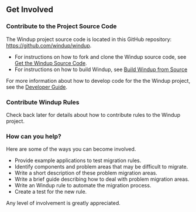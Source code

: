 ## Get Involved

### Contribute to the Project Source Code

The Windup project source code is located in this GitHub repository: https://github.com/windup/windup.

* For instructions on how to fork and clone the Windup source code, see [Get the Windup Source Code](https://github.com/windup/windup/wiki/Dev:-Get-the-Windup-Source-Code). 
* For instructions on how to build Windup, see [Build Windup from Source](https://github.com/windup/windup/wiki/dev:-Build-Windup-from-Source)

For more information about how to develop code for the the Windup project, see the [Developer Guide](https://github.com/windup/windup/wiki/Dev:-Developer-Guide).

### Contribute Windup Rules

Check back later for details about how to contribute rules to the Windup project.

### How can you help?

Here are some of the ways you can become involved.

* Provide example applications to test migration rules.
* Identify components and problem areas that may be difficult to migrate.
* Write a short description of these problem migration areas.
* Write a brief guide describing how to deal with problem migration areas.
* Write an Windup rule to automate the migration process.
* Create a test for the new rule.

Any level of involvement is greatly appreciated.